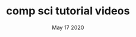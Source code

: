 ---
layout: tutorialpage
title: comp sci tutorial videos
img: "img/compsci.png"
date: May 17 2020
---